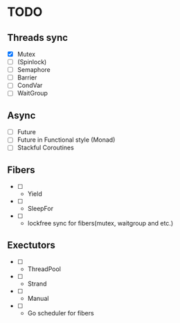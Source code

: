 # TODO

## Threads sync

- [x] Mutex
- [ ] (Spinlock)
- [ ] Semaphore
- [ ] Barrier
- [ ] CondVar
- [ ] WaitGroup

## Async
- [ ] Future
- [ ] Future in Functional style (Monad)
- [ ] Stackful Coroutines

## Fibers
- [ ] - Yield
- [ ] - SleepFor
- [ ] - lockfree sync for fibers(mutex, waitgroup and etc.)

## Exectutors
- [ ] - ThreadPool
- [ ] - Strand
- [ ] - Manual
- [ ] - Go scheduler for fibers
